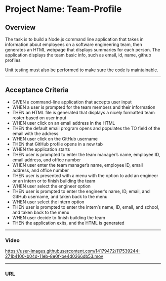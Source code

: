# Project Name: Team-Profile

## Overview 
The task is to build a Node.js command line application that takes in information about employees on a software engineering team, then generates an HTML webpage that displays summaries for each person. The application displays the team basic info, such as email, id, name, github profiles

Unit testing must also be performed to make sure the code is maintainable.

___

## Acceptance Criteria

- GIVEN a command-line application that accepts user input
- WHEN a user is prompted for the team members and their information
- THEN an HTML file is generated that displays a nicely formatted team roster based on user input
- WHEN user click on an email address in the HTML
- THEN the default email program opens and populates the TO field of the email with the address
- WHEN user click on the GitHub username
- THEN that GitHub profile opens in a new tab
- WHEN the application starts
- THEN user is prompted to enter the team manager’s name, employee ID, email address, and office number
- WHEN user enter the team manager’s name, employee ID, email address, and office number
- THEN user is presented with a menu with the option to add an engineer or an intern or to finish building the team
- WHEN user select the engineer option
- THEN user is prompted to enter the engineer’s name, ID, email, and GitHub username, and taken back to the menu
- WHEN user select the intern option
- THEN user is prompted to enter the intern’s name, ID, email, and school, and taken back to the menu
- WHEN user decide to finish building the team
- THEN the application exits, and the HTML is generated

___

### Video

https://user-images.githubusercontent.com/14179472/117539244-271b4100-b04d-11eb-8e0f-be4d0366db53.mov

___

### URL

